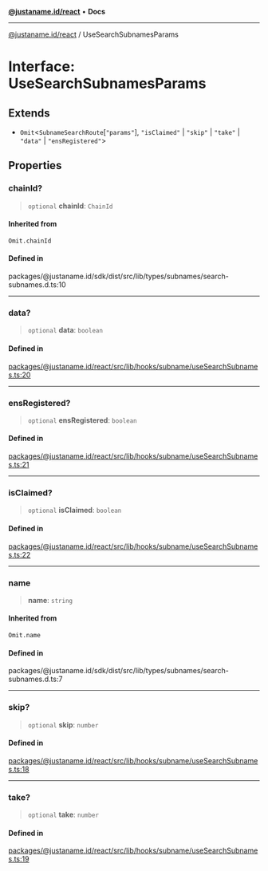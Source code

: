 [**@justaname.id/react**](../README.md) • **Docs**

***

[@justaname.id/react](../globals.md) / UseSearchSubnamesParams

# Interface: UseSearchSubnamesParams

## Extends

- `Omit`\<`SubnameSearchRoute`\[`"params"`\], `"isClaimed"` \| `"skip"` \| `"take"` \| `"data"` \| `"ensRegistered"`\>

## Properties

### chainId?

> `optional` **chainId**: `ChainId`

#### Inherited from

`Omit.chainId`

#### Defined in

packages/@justaname.id/sdk/dist/src/lib/types/subnames/search-subnames.d.ts:10

***

### data?

> `optional` **data**: `boolean`

#### Defined in

[packages/@justaname.id/react/src/lib/hooks/subname/useSearchSubnames.ts:20](https://github.com/JustaName-id/JustaName-sdk/blob/dc845c10af242e3ca87d95ef392516ac0bfa8b95/packages/@justaname.id/react/src/lib/hooks/subname/useSearchSubnames.ts#L20)

***

### ensRegistered?

> `optional` **ensRegistered**: `boolean`

#### Defined in

[packages/@justaname.id/react/src/lib/hooks/subname/useSearchSubnames.ts:21](https://github.com/JustaName-id/JustaName-sdk/blob/dc845c10af242e3ca87d95ef392516ac0bfa8b95/packages/@justaname.id/react/src/lib/hooks/subname/useSearchSubnames.ts#L21)

***

### isClaimed?

> `optional` **isClaimed**: `boolean`

#### Defined in

[packages/@justaname.id/react/src/lib/hooks/subname/useSearchSubnames.ts:22](https://github.com/JustaName-id/JustaName-sdk/blob/dc845c10af242e3ca87d95ef392516ac0bfa8b95/packages/@justaname.id/react/src/lib/hooks/subname/useSearchSubnames.ts#L22)

***

### name

> **name**: `string`

#### Inherited from

`Omit.name`

#### Defined in

packages/@justaname.id/sdk/dist/src/lib/types/subnames/search-subnames.d.ts:7

***

### skip?

> `optional` **skip**: `number`

#### Defined in

[packages/@justaname.id/react/src/lib/hooks/subname/useSearchSubnames.ts:18](https://github.com/JustaName-id/JustaName-sdk/blob/dc845c10af242e3ca87d95ef392516ac0bfa8b95/packages/@justaname.id/react/src/lib/hooks/subname/useSearchSubnames.ts#L18)

***

### take?

> `optional` **take**: `number`

#### Defined in

[packages/@justaname.id/react/src/lib/hooks/subname/useSearchSubnames.ts:19](https://github.com/JustaName-id/JustaName-sdk/blob/dc845c10af242e3ca87d95ef392516ac0bfa8b95/packages/@justaname.id/react/src/lib/hooks/subname/useSearchSubnames.ts#L19)
